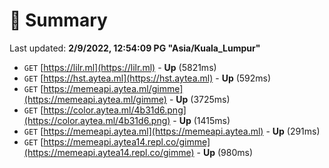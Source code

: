 # 📖 Summary
Last updated: **2/9/2022, 12:54:09 PG "Asia/Kuala_Lumpur"**

- `GET` [https://lilr.ml](https://lilr.ml) - **Up** (5821ms)
- `GET` [https://hst.aytea.ml](https://hst.aytea.ml) - **Up** (592ms)
- `GET` [https://memeapi.aytea.ml/gimme](https://memeapi.aytea.ml/gimme) - **Up** (3725ms)
- `GET` [https://color.aytea.ml/4b31d6.png](https://color.aytea.ml/4b31d6.png) - **Up** (1415ms)
- `GET` [https://memeapi.aytea.ml](https://memeapi.aytea.ml) - **Up** (291ms)
- `GET` [https://memeapi.aytea14.repl.co/gimme](https://memeapi.aytea14.repl.co/gimme) - **Up** (980ms)
